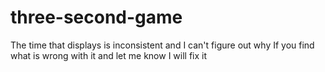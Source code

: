 # three-second-game
The time that displays is inconsistent and I can't figure out why
If you find what is wrong with it and let me know I will fix it
